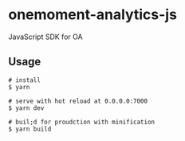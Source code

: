 # onemoment-analytics-js
JavaScript SDK for OA

## Usage
```shell
# install
$ yarn

# serve with hot reload at 0.0.0.0:7000
$ yarn dev

# buil;d for proudction with minification
$ yarn build
```
